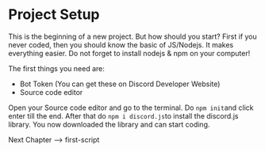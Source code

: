 # Project Setup

This is the beginning of a new project. But how should you start? First if you never coded, then you should know the basic of JS/Nodejs. It makes everything easier. Do not forget to install nodejs & npm on your computer!

The first things you need are:

- Bot Token (You can get these on Discord Developer Website)
- Source code editor

Open your Source code editor and go to the terminal. Do `npm init`and click enter till the end. After that do `npm i discord.js`to install the discord.js library. You now downloaded the library and can start coding. 

Next Chapter --> first-script